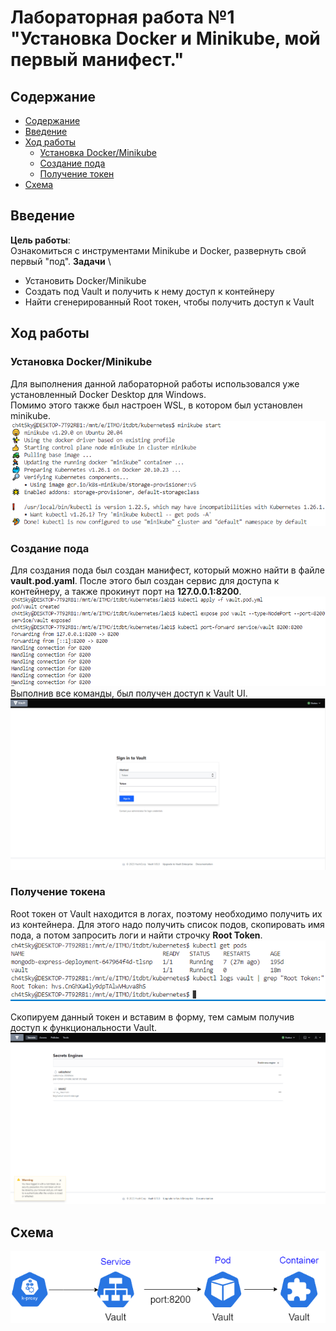 # Лабораторная работа №1 "Установка Docker и Minikube, мой первый манифест."

## Содержание

- [Содержание](#содержание)
- [Введение](#введение)
- [Ход работы](#ход-работы)
  - [Установка Docker/Minikube](#установка-dockerminikube)
  - [Создание пода](#создание-пода)
  - [Получение токен](#получение-токена)
- [Cхема](#схема)

## Введение

**Цель работы**: \
Ознакомиться с инструментами Minikube и Docker, развернуть свой первый "под".
**Задачи** \

- Установить Docker/Minikube
- Создать под Vault и получить к нему доступ к контейнеру
- Найти сгенерированный Root токен, чтобы получить доступ к Vault

## Ход работы

### Установка Docker/Minikube

Для выполнения данной лабораторной работы использовался уже установленный Docker Desktop для Windows. \
Помимо этого также был настроен WSL, в котором был установлен minikube.
![minikube](./img/minikube.png)

### Создание пода

Для создания пода был создан манифест, который можно найти в файле **vault.pod.yaml**.
После этого был создан сервис для доступа к контейнеру, а также прокинут порт на **127.0.0.1:8200**.
![pod](./img/pod.png)
Выполнив все команды, был получен доступ к Vault UI.
![vault_auth_ui](./img/vault_auth_ui.png)

### Получение токена

Root токен от Vault находится в логах, поэтому необходимо получить их из контейнера. 
Для этого надо получить список подов, скопировать имя пода, а потом запросить логи и найти строчку **Root Token**.
![logs](./img/vault_logs.png)

Скопируем данный токен и вставим в форму, тем самым получив доступ к функциональности Vault.
![vault_ui](./img/vault_ui.png)

## Схема

![scheme](./img/scheme.png)